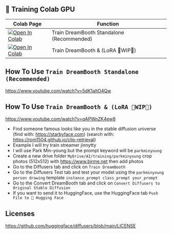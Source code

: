 ## 🦒 Training Colab GPU

| Colab Page | Function
| --- | --- |
[![Open In Colab](https://colab.research.google.com/assets/colab-badge.svg)](https://colab.research.google.com/github/camenduru/stable-diffusion-webui-colab/blob/training/train_dreambooth_standalone.ipynb) | Train DreamBooth Standalone (Recommended)
[![Open In Colab](https://colab.research.google.com/assets/colab-badge.svg)](https://colab.research.google.com/github/camenduru/stable-diffusion-webui-colab/blob/training/train.ipynb) | Train DreamBooth & (LoRA 🚦WIP🚦)

## How To Use `Train DreamBooth Standalone (Recommended)`
https://www.youtube.com/watch?v=5dK1altO4Qw

## How To Use `Train DreamBooth & (LoRA 🚦WIP🚦)`
https://www.youtube.com/watch?v=qAPWnZK4ew8 <br />

- Find someone famous looks like you in the stable diffusion universe (find with: https://starbyface.com) (search with: https://rom1504.github.io/clip-retrieval)
- Example I will try train streamer jinnytty
- I will use Park Min-young but the prompt keyword will be `parkminyoung`
- Create a new drive folder `MyDrive/AI/training/parkminyoung` crop photos (512x512) with https://www.birme.net then add photos
- Go to the Diffusers tab and click on `Train DreamBooth`
- Go to the Diffusers Test tab and test your model using the `parkminyoung person drawing` template `instance_prompt class_prompt your_prompt`
- Go to the Convert DreamBooth tab and click on `Convert Diffusers to Original Stable Diffusion`
- If you want to send it to HuggingFace, use the HuggingFace tab `Push File to 🤗 Hugging Face`

## Licenses
https://github.com/huggingface/diffusers/blob/main/LICENSE
